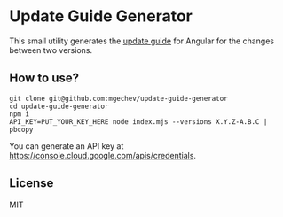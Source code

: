 # Update Guide Generator

This small utility generates the [update guide](https://update.angular.io) for Angular for the changes between two versions.

## How to use?

```shell
git clone git@github.com:mgechev/update-guide-generator
cd update-guide-generator
npm i
API_KEY=PUT_YOUR_KEY_HERE node index.mjs --versions X.Y.Z-A.B.C | pbcopy
```

You can generate an API key at https://console.cloud.google.com/apis/credentials.

## License

MIT
